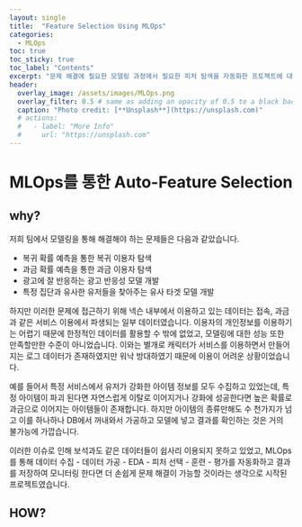 ```yaml
---
layout: single
title:  "Feature Selection Using MLOps"
categories:
  - MLOps
toc: true
toc_sticky: true
toc_label: "Contents"
excerpt: "문제 해결에 필요한 모델링 과정에서 필요한 피처 탐색을 자동화한 프토젝트에 대한 소개 페이지 입니다."
header:
  overlay_image: /assets/images/MLOps.png
  overlay_filter: 0.5 # same as adding an opacity of 0.5 to a black background
  caption: "Photo credit: [**Unsplash**](https://unsplash.com)"
  # actions:
  #   - label: "More Info"
  #     url: "https://unsplash.com"
---
```


# MLOps를 통한 Auto-Feature Selection

## why?

저희 팀에서 모델링을 통해 해결해야 하는 문제들은 다음과 같았습니다.

* 복귀 확률 예측을 통한 복귀 이용자 탐색
* 과금 확률 예측을 통한 과금 이용자 탐색
* 광고에 잘 반응하는 광고 반응성 모델 개발
* 특정 집단과 유사한 유저들을 찾아주는 유사 타겟 모델 개발

하지만 이러한 문제에 접근하기 위해 넥슨 내부에서 이용하고 있는 데이터는 접속, 과금과 같은 서비스 이용에서 파생되는 일부 데이터였습니다. 이용자의 개인정보를 이용하기는 어렵기 때문에 한정적인 데이터를 활용할 수 밖에 없었고, 모델링에 대한 성능 또한 만족할만한 수준이 아니었습니다. 이와는 별개로 캐릭터가 서비스를 이용하면서 만들어지는 로그 데이터가 존재하였지만 워낙 방대하였기 때문에 이용이 어려운 상황이었습니다.

예를 들어서 특정 서비스에서 유저가 강화한 아이템 정보를 모두 수집하고 있었는데, 특정 아이템이 파괴 된다면 자연스럽게 이탈로 이어지거나 강화에 성공한다면 높은 확률로 과금으로 이어지는 아이템들이 존재합니다. 하지만 아이템의 종류만해도 수 천가지가 넘고 이를 하나하나 DB에서 꺼내와서 가공하고 모델에 넣고 결과를 확인하는 것은 거의 불가능에 가깝습니다.

이러한 이슈로 인해 보석과도 같은 데이터들이 쉽사리 이용되지 못하고 있었고, MLOps를 통해 데이터 수집 - 데이터 가공 - EDA - 피처 선택 - 훈련 - 평가를 자동화하고 결과를 저장하여 모니터링 한다면 더 손쉽게 문제 해결이 가능할 것이라는 생각으로 시작된 프로젝트였습니다.

## HOW?


